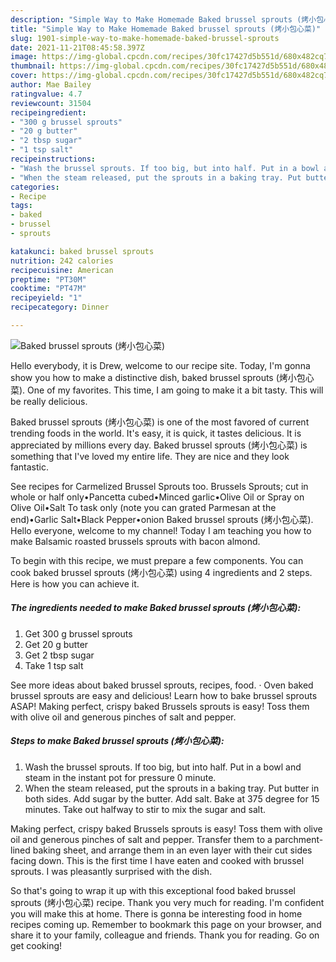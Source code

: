 ```yaml
---
description: "Simple Way to Make Homemade Baked brussel sprouts (烤小包心菜)"
title: "Simple Way to Make Homemade Baked brussel sprouts (烤小包心菜)"
slug: 1901-simple-way-to-make-homemade-baked-brussel-sprouts
date: 2021-11-21T08:45:58.397Z
image: https://img-global.cpcdn.com/recipes/30fc17427d5b551d/680x482cq70/baked-brussel-sprouts-烤小包心菜-recipe-main-photo.jpg
thumbnail: https://img-global.cpcdn.com/recipes/30fc17427d5b551d/680x482cq70/baked-brussel-sprouts-烤小包心菜-recipe-main-photo.jpg
cover: https://img-global.cpcdn.com/recipes/30fc17427d5b551d/680x482cq70/baked-brussel-sprouts-烤小包心菜-recipe-main-photo.jpg
author: Mae Bailey
ratingvalue: 4.7
reviewcount: 31504
recipeingredient:
- "300 g brussel sprouts"
- "20 g butter"
- "2 tbsp sugar"
- "1 tsp salt"
recipeinstructions:
- "Wash the brussel sprouts. If too big, but into half. Put in a bowl and steam in the instant pot for pressure 0 minute."
- "When the steam released, put the sprouts in a baking tray. Put butter in both sides. Add sugar by the butter. Add salt. Bake at 375 degree for 15 minutes. Take out halfway to stir to mix the sugar and salt."
categories:
- Recipe
tags:
- baked
- brussel
- sprouts

katakunci: baked brussel sprouts 
nutrition: 242 calories
recipecuisine: American
preptime: "PT30M"
cooktime: "PT47M"
recipeyield: "1"
recipecategory: Dinner

---
```



![Baked brussel sprouts (烤小包心菜)](https://img-global.cpcdn.com/recipes/30fc17427d5b551d/680x482cq70/baked-brussel-sprouts-烤小包心菜-recipe-main-photo.jpg)

Hello everybody, it is Drew, welcome to our recipe site. Today, I'm gonna show you how to make a distinctive dish, baked brussel sprouts (烤小包心菜). One of my favorites. This time, I am going to make it a bit tasty. This will be really delicious.

Baked brussel sprouts (烤小包心菜) is one of the most favored of current trending foods in the world. It's easy, it is quick, it tastes delicious. It is appreciated by millions every day. Baked brussel sprouts (烤小包心菜) is something that I've loved my entire life. They are nice and they look fantastic.

See recipes for Carmelized Brussel Sprouts too. Brussels Sprouts; cut in whole or half only•Pancetta cubed•Minced garlic•Olive Oil or Spray on Olive Oil•Salt To task only (note you can grated Parmesan at the end)•Garlic Salt•Black Pepper•onion Baked brussel sprouts (烤小包心菜). Hello everyone, welcome to my channel! Today I am teaching you how to make Balsamic roasted brussels sprouts with bacon almond.


To begin with this recipe, we must prepare a few components. You can cook baked brussel sprouts (烤小包心菜) using 4 ingredients and 2 steps. Here is how you can achieve it.

<!--inarticleads1-->

##### The ingredients needed to make Baked brussel sprouts (烤小包心菜):

1. Get 300 g brussel sprouts
1. Get 20 g butter
1. Get 2 tbsp sugar
1. Take 1 tsp salt


See more ideas about baked brussel sprouts, recipes, food. · Oven baked brussel sprouts are easy and delicious! Learn how to bake brussel sprouts ASAP! Making perfect, crispy baked Brussels sprouts is easy! Toss them with olive oil and generous pinches of salt and pepper. 

<!--inarticleads2-->

##### Steps to make Baked brussel sprouts (烤小包心菜):

1. Wash the brussel sprouts. If too big, but into half. Put in a bowl and steam in the instant pot for pressure 0 minute.
1. When the steam released, put the sprouts in a baking tray. Put butter in both sides. Add sugar by the butter. Add salt. Bake at 375 degree for 15 minutes. Take out halfway to stir to mix the sugar and salt.


Making perfect, crispy baked Brussels sprouts is easy! Toss them with olive oil and generous pinches of salt and pepper. Transfer them to a parchment-lined baking sheet, and arrange them in an even layer with their cut sides facing down. This is the first time I have eaten and cooked with brussel sprouts. I was pleasantly surprised with the dish. 

So that's going to wrap it up with this exceptional food baked brussel sprouts (烤小包心菜) recipe. Thank you very much for reading. I'm confident you will make this at home. There is gonna be interesting food in home recipes coming up. Remember to bookmark this page on your browser, and share it to your family, colleague and friends. Thank you for reading. Go on get cooking!
